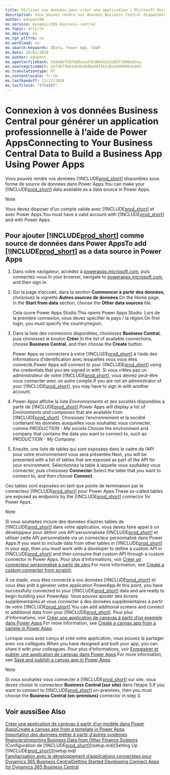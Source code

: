 ```yaml
---
title: Utilisez vos données pour créer une application | Microsoft Docs
description: Vous pouvez rendre vos données Business Central disponibles sous forme de source de données et spécifier une URL OData de vos services Web pour générer une application métier à l’aide de Power Apps.
author: edupont04
ms.service: dynamics365-business-central
ms.topic: article
ms.devlang: na
ms.tgt_pltfrm: na
ms.workload: na
ms.search.keywords: OData, Power App, SOAP
ms.date: 10/01/2020
ms.author: edupont
ms.openlocfilehash: 5d2e6b75978d9aced7636b41623365f3d98ed3aa
ms.sourcegitcommit: 2e7307fbe1eb3b34d0ad9356226a19409054a402
ms.translationtype: HT
ms.contentlocale: fr-CH
ms.lasthandoff: 12/17/2020
ms.locfileid: "4754507"
---
```

# <a name="connecting-to-your-business-central-data-to-build-a-business-app-using-power-apps"></a><span data-ttu-id="b03bd-103">Connexion à vos données Business Central pour générer un application professionnelle à l’aide de Power Apps</span><span class="sxs-lookup"><span data-stu-id="b03bd-103">Connecting to Your Business Central Data to Build a Business App Using Power Apps</span></span>

<span data-ttu-id="b03bd-104">Vous pouvez rendre vos données [!INCLUDE[prod_short](includes/prod_short.md)] disponibles sous forme de source de données dans Power Apps.</span><span class="sxs-lookup"><span data-stu-id="b03bd-104">You can make your [!INCLUDE[prod_short](includes/prod_short.md)] data available as a data source in Power Apps.</span></span>  

> [!NOTE]  
> <span data-ttu-id="b03bd-105">Vous devez disposer d'un compte valide avec [!INCLUDE[prod_short](includes/prod_short.md)] et avec Power Apps.</span><span class="sxs-lookup"><span data-stu-id="b03bd-105">You must have a valid account with [!INCLUDE[prod_short](includes/prod_short.md)] and with Power Apps.</span></span>  

## <a name="to-add-prod_short-as-a-data-source-in-power-apps"></a><span data-ttu-id="b03bd-106">Pour ajouter [!INCLUDE[prod_short](includes/prod_short.md)] comme source de données dans Power Apps</span><span class="sxs-lookup"><span data-stu-id="b03bd-106">To add [!INCLUDE[prod_short](includes/prod_short.md)] as a data source in Power Apps</span></span>

1. <span data-ttu-id="b03bd-107">Dans votre navigateur, accédez à [powerapps.microsoft.com](https://powerapps.microsoft.com/), puis connectez-vous.</span><span class="sxs-lookup"><span data-stu-id="b03bd-107">In your browser, navigate to [powerapps.microsoft.com](https://powerapps.microsoft.com/), and then sign in.</span></span>
2. <span data-ttu-id="b03bd-108">Sur la page d’accueil, dans la section **Commencer à partir des données**, choisissez la vignette **Autres sources de données**.</span><span class="sxs-lookup"><span data-stu-id="b03bd-108">On the Home page, in the **Start from data** section, choose the **Other data sources** tile.</span></span>  

    <span data-ttu-id="b03bd-109">Cela ouvre Power Apps Studio.</span><span class="sxs-lookup"><span data-stu-id="b03bd-109">This opens Power Apps Studio.</span></span> <span data-ttu-id="b03bd-110">Lors de la première connexion, vous devez spécifier le pays / la région.</span><span class="sxs-lookup"><span data-stu-id="b03bd-110">On first login, you must specify the country/region.</span></span>  
3. <span data-ttu-id="b03bd-111">Dans la liste des connexions disponibles, choisissez **Business Central**, puis choisissez le bouton **Créer**.</span><span class="sxs-lookup"><span data-stu-id="b03bd-111">In the list of available connections, choose **Business Central**, and then choose the **Create** button.</span></span>

    <span data-ttu-id="b03bd-112">Power Apps se connectera à votre [!INCLUDE[prod_short](includes/prod_short.md)] à l’aide des informations d’identification avec lesquelles vous vous êtes connecté.</span><span class="sxs-lookup"><span data-stu-id="b03bd-112">Power Apps will connect to your [!INCLUDE[prod_short](includes/prod_short.md)] using the credentials that you are signed in with.</span></span> <span data-ttu-id="b03bd-113">Si vous n’êtes pas un administrateur de votre [!INCLUDE[prod_short](includes/prod_short.md)], vous devrez peut-être vous connecter avec un autre compte.</span><span class="sxs-lookup"><span data-stu-id="b03bd-113">If you are not an administrator of your [!INCLUDE[prod_short](includes/prod_short.md)], you may have to sign in with another account.</span></span>  

4. <span data-ttu-id="b03bd-114">Power Apps affiche la liste *Environnements et des sociétés* disponibles à partir de [!INCLUDE[prod_short](includes/prod_short.md)].</span><span class="sxs-lookup"><span data-stu-id="b03bd-114">Power Apps will display a list of *Environments and companies* that are available from [!INCLUDE[prod_short](includes/prod_short.md)].</span></span> <span data-ttu-id="b03bd-115">Choisissez l’environnement et la société contenant les données auxquelles vous souhaitez vous connecter, comme *PRODUCTION - Ma société*.</span><span class="sxs-lookup"><span data-stu-id="b03bd-115">Choose the environment and company that contains the data you want to connect to, such as *PRODUCTION - My Company*.</span></span>  

5. <span data-ttu-id="b03bd-116">Ensuite, une liste de tables qui sont exposées dans le cadre de l’API pour votre environnement vous sera présentée.</span><span class="sxs-lookup"><span data-stu-id="b03bd-116">Next, you will be presented with a list of tables that are exposed as part of the API for your environment.</span></span> <span data-ttu-id="b03bd-117">Sélectionnez la table à laquelle vous souhaitez vous connecter, puis choisissez **Connecter**.</span><span class="sxs-lookup"><span data-stu-id="b03bd-117">Select the table that you want to connect to, and then choose **Connect**.</span></span>

<span data-ttu-id="b03bd-118">Ces tables sont exposées en tant que points de terminaison par le connecteur [!INCLUDE[prod_short](includes/prod_short.md)] pour Power Apps.</span><span class="sxs-lookup"><span data-stu-id="b03bd-118">These so-called tables are exposed as endpoints by the [!INCLUDE[prod_short](includes/prod_short.md)] connector for Power Apps.</span></span>  

> [!NOTE]
> <span data-ttu-id="b03bd-119">Si vous souhaitez inclure des données d’autres tables de [!INCLUDE[prod_short](includes/prod_short.md)] dans votre application, vous devez faire appel à un développeur pour définir une API personnalisée [!INCLUDE[prod_short](includes/prod_short.md)] et utiliser cette API personnalisée via un connecteur personnalisé dans Power Apps.</span><span class="sxs-lookup"><span data-stu-id="b03bd-119">If you want to include data from other tables in [!INCLUDE[prod_short](includes/prod_short.md)] in your app, then you must work with a developer to define a custom API in [!INCLUDE[prod_short](includes/prod_short.md)] and then consume that custom API through a custom connector in Power Apps.</span></span> <span data-ttu-id="b03bd-120">Pour plus d’informations, voir [Créer un connecteur personnalisé à partir de zéro](/connectors/custom-connectors/define-blank).</span><span class="sxs-lookup"><span data-stu-id="b03bd-120">For more information, see [Create a custom connector from scratch](/connectors/custom-connectors/define-blank).</span></span>  

<span data-ttu-id="b03bd-121">À ce stade, vous êtes connecté à vos données [!INCLUDE[prod_short](includes/prod_short.md)] et vous êtes prêt à générer votre application PowerApp.</span><span class="sxs-lookup"><span data-stu-id="b03bd-121">At this point, you have successfully connected to your [!INCLUDE[prod_short](includes/prod_short.md)] data and are ready to begin building your PowerApp.</span></span> <span data-ttu-id="b03bd-122">Vous pouvez ajouter des écrans supplémentaires et vous connecter à des données supplémentaires à partir de votre [!INCLUDE[prod_short](includes/prod_short.md)].</span><span class="sxs-lookup"><span data-stu-id="b03bd-122">You can add additional screens and connect to additional data from your [!INCLUDE[prod_short](includes/prod_short.md)].</span></span> <span data-ttu-id="b03bd-123">Pour plus d’informations, voir [Créer une application de canevas à partir d’un exemple dans Power Apps](/powerapps/maker/canvas-apps/open-and-run-a-sample-app).</span><span class="sxs-lookup"><span data-stu-id="b03bd-123">For more information, see [Create a canvas app from a sample in Power Apps](/powerapps/maker/canvas-apps/open-and-run-a-sample-app).</span></span>  

<span data-ttu-id="b03bd-124">Lorsque vous avez conçu et créé votre application, vous pouvez la partager avec vos collègues.</span><span class="sxs-lookup"><span data-stu-id="b03bd-124">When you have designed and built your app, you can share it with your colleagues.</span></span> <span data-ttu-id="b03bd-125">Pour plus d’informations, voir [Enregistrer et publier une application de canevas dans Power Apps](/powerapps/maker/canvas-apps/save-publish-app).</span><span class="sxs-lookup"><span data-stu-id="b03bd-125">For more information, see [Save and publish a canvas app in Power Apps](/powerapps/maker/canvas-apps/save-publish-app).</span></span>  

> [!NOTE]
> <span data-ttu-id="b03bd-126">Si vous souhaitez vous connecter à [!INCLUDE[prod_short](includes/prod_short.md)] sur site, vous devez choisir le connecteur **Business Central (sur site)** dans l’étape 3.</span><span class="sxs-lookup"><span data-stu-id="b03bd-126">If you want to connect to [!INCLUDE[prod_short](includes/prod_short.md)] on-premises, then you must choose the **Business Central (on-premises)** connector in step 3.</span></span>  

## <a name="see-also"></a><span data-ttu-id="b03bd-127">Voir aussi</span><span class="sxs-lookup"><span data-stu-id="b03bd-127">See Also</span></span>

[<span data-ttu-id="b03bd-128">Créer une application de canevas à partir d’un modèle dans Power Apps</span><span class="sxs-lookup"><span data-stu-id="b03bd-128">Create a canvas app from a template in Power Apps</span></span>](/powerapps/maker/canvas-apps/get-started-test-drive)  
[<span data-ttu-id="b03bd-129">Importation des données métier à partir d’autres systèmes financiers</span><span class="sxs-lookup"><span data-stu-id="b03bd-129">Importing Business Data from Other Finance Systems</span></span>](across-import-data-configuration-packages.md)  
<span data-ttu-id="b03bd-130">[Configuration de [!INCLUDE[prod_short](includes/prod_short.md)]](setup.md)</span><span class="sxs-lookup"><span data-stu-id="b03bd-130">[Setting Up [!INCLUDE[prod_short](includes/prod_short.md)]](setup.md)</span></span>  
[<span data-ttu-id="b03bd-131">Familiarisation avec le développement d’applications connectées pour Dynamics 365 Business Central</span><span class="sxs-lookup"><span data-stu-id="b03bd-131">Getting Started Developing Connect Apps for Dynamics 365 Business Central</span></span>](/dynamics365/business-central/dev-itpro/developer/devenv-develop-connect-apps)  
